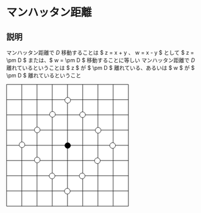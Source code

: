 # マンハッタン距離
## 説明
マンハッタン距離で $D$ 移動することは $ z = x + y $、$ w = x - y $ として $ z = \pm D $ または、$ w = \pm D $ 移動することに等しい
マンハッタン距離で $D$ 離れているということは $ z $ が $ \pm D $ 離れている、あるいは $ w $ が $ \pm D $ 離れているということ

![マンハッタン距離](images/%E3%83%9E%E3%83%B3%E3%83%8F%E3%83%83%E3%82%BF%E3%83%B3%E8%B7%9D%E9%9B%A2.drawio.png)
